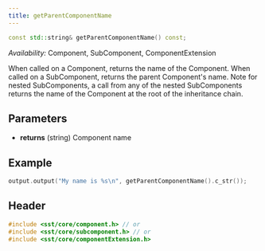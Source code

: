```yaml
---
title: getParentComponentName
---
```


```cpp
const std::string& getParentComponentName() const;
```
*Availability:* Component, SubComponent, ComponentExtension

When called on a Component, returns the name of the Component. When called on a SubComponent, returns the parent Component's name. Note for nested SubComponents, a call from any of the nested SubComponents returns the name of the Component at the root of the inheritance chain. 

## Parameters
* **returns** (string) Component name


## Example

<!--- SOURCE_CODE: None --->
```cpp
output.output("My name is %s\n", getParentComponentName().c_str());
```

## Header
```cpp
#include <sst/core/component.h> // or
#include <sst/core/subcomponent.h> // or
#include <sst/core/componentExtension.h>
```